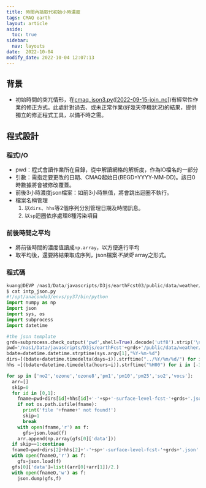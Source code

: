 ```yaml
---
title: 時間內插取代初始小時濃度
tags: CMAQ earth
layout: article
aside:
  toc: true
sidebar:
  nav: layouts
date:  2022-10-04
modify_date: 2022-10-04 12:07:13
---
```

## 背景
- 初始時間的突兀情形，在[cmaq_json3.py][join_nc]([[2022-09-15-join_nc]])有經常性作業的修正方式。此處針對過去、或未正常作業(好幾天停機狀況)的結果，提供獨立的修正程式工具，以備不時之需。

## 程式設計
### 程式I/O
- pwd：程式會讀作業所在目錄，從中解讀網格的解析度，作為IO檔名的一部分
- 引數：需指定要更改的日期、CMAQ起始日(BEGD=YYYY-MM-DD)。該日0時數據將會被修改覆蓋。
- 前後3小時濃度json檔案：如前3小時無值，將會跳出迴圈不執行。
- 檔案名稱管理
  1. 以`dirs`、`hhs`等2個序列分別管理日期及時間訊息。
  1. 以`sp`迴圈依序處理8種污染項目

### 前後時間之平均
- 將前後時間的濃度值讀成`np.array`，以方便進行平均
- 取平均後，還要將結果取成序列，json檔案*不接受* array之形式。

### 程式碼

```python
kuang@DEVP /nas1/Data/javascripts/D3js/earthFcst03/public/data/weather/current
$ cat intp_json.py
#!/opt/anaconda3/envs/py37/bin/python
import numpy as np
import json
import sys, os
import subprocess
import datetime

#the json template
grds=subprocess.check_output('pwd',shell=True).decode('utf8').strip('\n').split('/')[5].replace('earthFcst','')
pwd='/nas1/Data/javascripts/D3js/earthFcst'+grds+'/public/data/weather/current/'
bdate=datetime.datetime.strptime(sys.argv[1],"%Y-%m-%d")
dirs=[(bdate+datetime.timedelta(days=i)).strftime("../%Y/%m/%d/") for i in [-1,0,0]]
hhs =[(bdate+datetime.timedelta(hours=i)).strftime("%H00") for i in [-3,3,0]]

for sp in ['no2','ozone','ozone8','pm1','pm10','pm25','so2','vocs']:
  arr=[]
  skip=0
  for id in [0,1]:
    fname=pwd+dirs[id]+hhs[id]+'-'+sp+'-surface-level-fcst-'+grds+'.json'
    if not os.path.isfile(fname):
      print('file '+fname+' not found!')
      skip=1
      break
    with open(fname,'r') as f:
      gfs=json.load(f)
    arr.append(np.array(gfs[0]['data']))
  if skip==1:continue
  fnameO=pwd+dirs[2]+hhs[2]+'-'+sp+'-surface-level-fcst-'+grds+'.json'
  with open(fnameO,'r') as f:
    gfs=json.load(f)
  gfs[0]['data']=list((arr[0]+arr[1])/2.)
  with open(fnameO,'w') as f:
    json.dump(gfs,f)
```
[join_nc]: https://sinotec2.github.io/FAQ/2022/09/15/join_nc.html "初始時段濃度模擬結果之均勻化"
[//begin]: # "Autogenerated link references for markdown compatibility"
[2022-09-15-join_nc]: 2022-09-15-join_nc.md "初始時段濃度模擬結果之均勻化"
[//end]: # "Autogenerated link references"